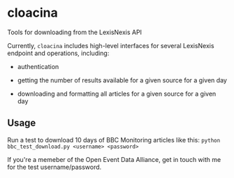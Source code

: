 cloacina
=======

Tools for downloading from the LexisNexis API

Currently, `cloacina` includes high-level interfaces for several LexisNexis
endpoint and operations, including:

- authentication

- getting the number of results available for a given source for a given day

- downloading and formatting all articles for a given source for a given day


Usage
-----

Run a test to download 10 days of BBC Monitoring articles like this:
`python bbc_test_download.py <username> <password>`

If you're a memeber of the Open Event Data Alliance, get in touch with me for
the test username/password.
